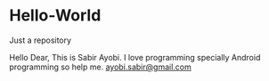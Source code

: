 # Hello-World
Just a repository

Hello Dear,
This is Sabir Ayobi.
I love programming specially Android programming so help me. ayobi.sabir@gmail.com

